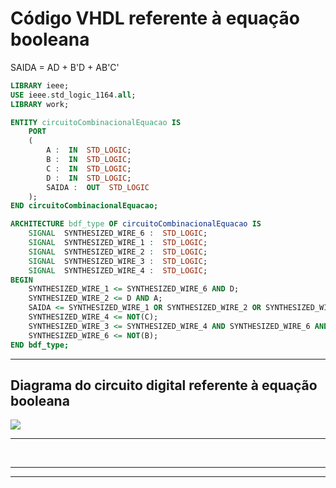 # Código VHDL referente à equação booleana

SAIDA = AD + B'D + AB'C'

```vhd
LIBRARY ieee;
USE ieee.std_logic_1164.all;
LIBRARY work;

ENTITY circuitoCombinacionalEquacao IS
    PORT
    (
        A :  IN  STD_LOGIC;
        B :  IN  STD_LOGIC;
        C :  IN  STD_LOGIC;
        D :  IN  STD_LOGIC;
        SAIDA :  OUT  STD_LOGIC
    );
END circuitoCombinacionalEquacao;

ARCHITECTURE bdf_type OF circuitoCombinacionalEquacao IS
    SIGNAL  SYNTHESIZED_WIRE_6 :  STD_LOGIC;
    SIGNAL  SYNTHESIZED_WIRE_1 :  STD_LOGIC;
    SIGNAL  SYNTHESIZED_WIRE_2 :  STD_LOGIC;
    SIGNAL  SYNTHESIZED_WIRE_3 :  STD_LOGIC;
    SIGNAL  SYNTHESIZED_WIRE_4 :  STD_LOGIC;
BEGIN
    SYNTHESIZED_WIRE_1 <= SYNTHESIZED_WIRE_6 AND D;
    SYNTHESIZED_WIRE_2 <= D AND A;
    SAIDA <= SYNTHESIZED_WIRE_1 OR SYNTHESIZED_WIRE_2 OR SYNTHESIZED_WIRE_3;
    SYNTHESIZED_WIRE_4 <= NOT(C);
    SYNTHESIZED_WIRE_3 <= SYNTHESIZED_WIRE_4 AND SYNTHESIZED_WIRE_6 AND A;
    SYNTHESIZED_WIRE_6 <= NOT(B);
END bdf_type;
```
---

## Diagrama do circuito digital referente à equação booleana

![](../imagensQuartus/circuitoCombinacionalEquacao-Esquema.png)

***

<br>

***

***

<!-- FIM -->

